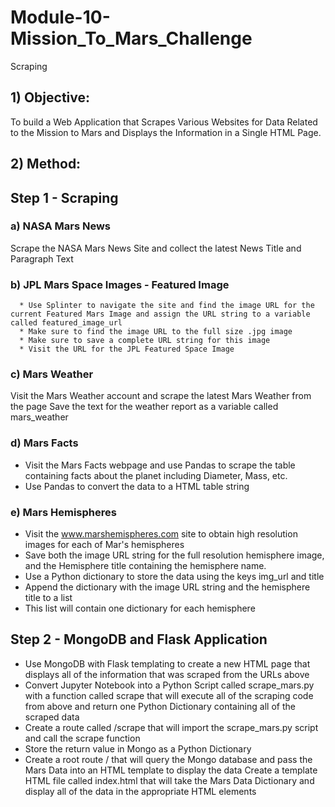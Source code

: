 # Module-10-Mission_To_Mars_Challenge
Scraping


## 1) Objective: 
To build a Web Application that Scrapes Various Websites for Data Related to the Mission to Mars and Displays the Information in a Single HTML Page.
      
## 2) Method:
  ## Step 1 - Scraping
      
  ### a) NASA Mars News 
  Scrape the NASA Mars News Site and collect the latest News Title and Paragraph Text
   
  ### b) JPL Mars Space Images - Featured Image         
  
      * Use Splinter to navigate the site and find the image URL for the current Featured Mars Image and assign the URL string to a variable called featured_image_url
      * Make sure to find the image URL to the full size .jpg image
      * Make sure to save a complete URL string for this image
      * Visit the URL for the JPL Featured Space Image     



      
### c) Mars Weather

Visit the Mars Weather account and scrape the latest Mars Weather from the page
Save the text for the weather report as a variable called mars_weather

### d) Mars Facts

  * Visit the Mars Facts webpage and use Pandas to scrape the table containing facts about the planet including Diameter, Mass, etc.
  * Use Pandas to convert the data to a HTML table string

### e) Mars Hemispheres

  * Visit the www.marshemispheres.com site to obtain high resolution images for each of Mar's hemispheres
  * Save both the image URL string for the full resolution hemisphere image, and the Hemisphere title containing the hemisphere name.
  * Use a Python dictionary to store the data using the keys img_url and title
  * Append the dictionary with the image URL string and the hemisphere title to a list
  * This list will contain one dictionary for each hemisphere

## Step 2 - MongoDB and Flask Application

  * Use MongoDB with Flask templating to create a new HTML page that displays all of the information that was scraped from the URLs above
  * Convert Jupyter Notebook into a Python Script called scrape_mars.py with a function called scrape that will execute all of the scraping code from above and return one Python Dictionary containing all of the scraped data
  * Create a route called /scrape that will import the scrape_mars.py script and call the scrape function
  * Store the return value in Mongo as a Python Dictionary
  * Create a root route / that will query the Mongo database and pass the Mars Data into an HTML template to display the data
  Create a template HTML file called index.html that will take the Mars Data Dictionary and display all of the data in the appropriate HTML elements

